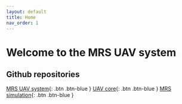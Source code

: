 ```yaml
---
layout: default
title: Home
nav_order: 1
---
```


# Welcome to the MRS UAV system

## Github repositories

[MRS UAV system](http://github.com/ctu-mrs/mrs_uav_system){: .btn .btn-blue }
[UAV core](http://github.com/ctu-mrs/uav_core){: .btn .btn-blue }
[MRS simulation](http://github.com/ctu-mrs/simulation){: .btn .btn-blue }
